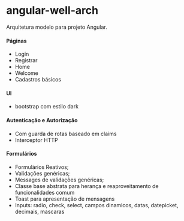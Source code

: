 # angular-well-arch
Arquitetura modelo para projeto Angular.

#### Páginas
- Login
- Registrar
- Home
- Welcome
- Cadastros básicos

#### UI
- bootstrap com estilo dark

#### Autenticação e Autorização
- Com guarda de rotas baseado em claims
- Interceptor HTTP

#### Formulários
- Formulários Reativos;
- Validações genéricas;
- Messages de validações genéricas;
- Classe base abstrata para herança e reaproveitamento de funcionalidades comum
- Toast para apresentação de mensagens
- Inputs: radio, check, select, campos dinamicos, datas, datepicket, decimais, mascaras
